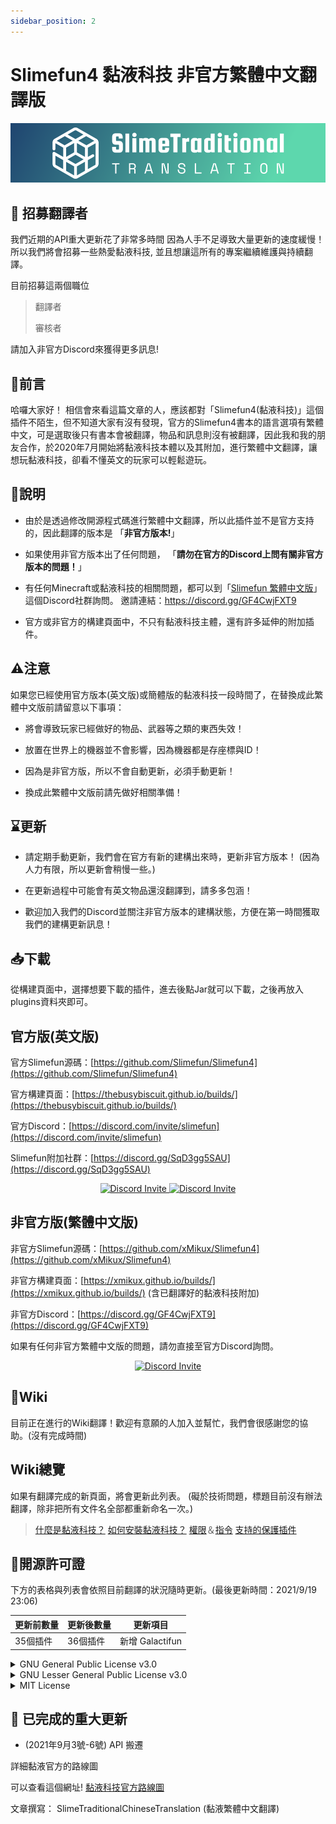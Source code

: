 ```yaml
---
sidebar_position: 2
---
```


Slimefun4 黏液科技 非官方繁體中文翻譯版
=============

![](https://github.com/SlimeTraditionalTranslation/.github/blob/main/logo/Github/logo.png?raw=true)

## :pencil: 招募翻譯者

我們近期的API重大更新花了非常多時間 因為人手不足導致大量更新的速度緩慢！
所以我們將會招募一些熱愛黏液科技, 並且想讓這所有的專案繼續維護與持續翻譯。

目前招募這兩個職位
> 翻譯者
>
> 審核者

請加入非官方Discord來獲得更多訊息!

## :speech_balloon:前言

哈囉大家好！
相信會來看這篇文章的人，應該都對「Slimefun4(黏液科技)」這個插件不陌生，但不知道大家有沒有發現，官方的Slimefun4書本的語言選項有繁體中文，可是選取後只有書本會被翻譯，物品和訊息則沒有被翻譯，因此我和我的朋友合作，於2020年7月開始將黏液科技本體以及其附加，進行繁體中文翻譯，讓想玩黏液科技，卻看不懂英文的玩家可以輕鬆遊玩。

## :orange_book:說明

* 由於是透過修改開源程式碼進行繁體中文翻譯，所以此插件並不是官方支持的，因此翻譯的版本是
   「**非官方版本!**」
* 如果使用非官方版本出了任何問題，
   「**請勿在官方的Discord上問有關非官方版本的問題！**」
* 有任何Minecraft或黏液科技的相關問題，都可以到「[Slimefun 繁體中文版](https://discord.gg/GF4CwjFXT9)」這個Discord社群詢問。
邀請連結：<https://discord.gg/GF4CwjFXT9>

* 官方或非官方的構建頁面中，不只有黏液科技主體，還有許多延伸的附加插件。

## :warning:注意

如果您已經使用官方版本(英文版)或簡體版的黏液科技一段時間了，在替換成此繁體中文版前請留意以下事項：

* 將會導致玩家已經做好的物品、武器等之類的東西失效！

* 放置在世界上的機器並不會影響，因為機器都是存座標與ID！

* 因為是非官方版，所以不會自動更新，必須手動更新！

* 換成此繁體中文版前請先做好相關準備！

## :hourglass:更新

* 請定期手動更新，我們會在官方有新的建構出來時，更新非官方版本！
(因為人力有限，所以更新會稍慢一些。)

* 在更新過程中可能會有英文物品還沒翻譯到，請多多包涵！

* 歡迎加入我們的Discord並關注非官方版本的建構狀態，方便在第一時間獲取我們的建構更新訊息！

## :inbox_tray:下載

從構建頁面中，選擇想要下載的插件，進去後點Jar就可以下載，之後再放入plugins資料夾即可。

## 官方版(英文版)

官方Slimefun源碼：[https://github.com/Slimefun/Slimefun4](https://github.com/Slimefun/Slimefun4)

官方構建頁面：[https://thebusybiscuit.github.io/builds/](https://thebusybiscuit.github.io/builds/)

官方Discord：[https://discord.com/invite/slimefun](https://discord.com/invite/slimefun)

Slimefun附加社群：[https://discord.gg/SqD3gg5SAU](https://discord.gg/SqD3gg5SAU)

<p align="center">
  <a href="https://discord.gg/slimefun">
    <img src="https://discordapp.com/api/guilds/565557184348422174/widget.png?style=banner3" alt="Discord Invite"/>
  </a>
  <a href="https://discord.gg/SqD3gg5SAU">
    <img src="https://discordapp.com/api/guilds/809178621424041997/widget.png?style=banner3" alt="Discord Invite"/>
  </a>
</p>

## 非官方版(繁體中文版)

非官方Slimefun源碼：[https://github.com/xMikux/Slimefun4](https://github.com/xMikux/Slimefun4)

非官方構建頁面：[https://xmikux.github.io/builds/](https://xmikux.github.io/builds/) (含已翻譯好的黏液科技附加)

非官方Discord：[https://discord.gg/GF4CwjFXT9](https://discord.gg/GF4CwjFXT9)

如果有任何非官方繁體中文版的問題，請勿直接至官方Discord詢問。

<p align="center">
  <a href="https://discord.gg/GF4CwjFXT9">
    <img src="https://discordapp.com/api/guilds/769186119551156224/widget.png?style=banner3" alt="Discord Invite"/>
  </a>
</p>

## :book:Wiki

目前正在進行的Wiki翻譯！歡迎有意願的人加入並幫忙，我們會很感謝您的協助。(沒有完成時間)

## Wiki總覽

如果有翻譯完成的新頁面，將會更新此列表。
(礙於技術問題，標題目前沒有辦法翻譯，除非把所有文件名全部都重新命名一次。)
> [什麼是黏液科技？](https://github.com/xMikux/Slimefun4/wiki/Slimefun-in-a-nutshell)
> [如何安裝黏液科技？](https://github.com/xMikux/Slimefun4/wiki/Installing-Slimefun)
> [權限](https://github.com/xMikux/Slimefun4/wiki/Permissions)＆[指令](https://github.com/xMikux/Slimefun4/wiki/Commands)
> [支持的保護插件](https://github.com/xMikux/Slimefun4/wiki/Protection-Plugins)

## :receipt:開源許可證

下方的表格與列表會依照目前翻譯的狀況隨時更新。(最後更新時間：2021/9/19 23:06)

| 更新前數量 | 更新後數量 | 更新項目 |
| -------- | -------- | -------- |
| 35個插件 | 36個插件 | 新增 Galactifun |

<details>
  <summary>GNU General Public License v3.0</summary>

* [Slimefun4](https://raw.githubusercontent.com/Slimefun/Slimefun4/master/LICENSE)
* [FluffyMachines](https://raw.githubusercontent.com/NCBPFluffyBear/FluffyMachines/master/LICENSE.txt)
* [FoxyMachines](https://raw.githubusercontent.com/GallowsDove/FoxyMachines/master/LICENSE)
* [ElectricSpawners](https://raw.githubusercontent.com/TheBusyBiscuit/ElectricSpawners/master/LICENSE)
* [ExoticGarden](https://raw.githubusercontent.com/TheBusyBiscuit/ExoticGarden/master/LICENSE)
* [ExtraGear](https://raw.githubusercontent.com/TheBusyBiscuit/ExtraGear/master/LICENSE)
* [HotbarPets](https://raw.githubusercontent.com/TheBusyBiscuit/HotbarPets/master/LICENSE)
* [LiteXpansion](https://raw.githubusercontent.com/J3fftw1/LiteXpansion/master/LICENSE)
* [SlimefunWarfare](https://raw.githubusercontent.com/Seggan/SlimefunWarfare/master/LICENSE.txt)
* [SoulJars](https://raw.githubusercontent.com/TheBusyBiscuit/SoulJars/master/LICENSE)
* [SoundMuffler](https://raw.githubusercontent.com/J3fftw1/SoundMuffler/master/LICENSE)
* [GeneticChickengineering](https://raw.githubusercontent.com/kii-chan-reloaded/GeneticChickengineering/master/LICENSE)
* [InfinityExpansion](https://raw.githubusercontent.com/Mooy1/InfinityExpansion/master/LICENSE)
* [SMG](https://raw.githubusercontent.com/waleks647/SMG/master/LICENSE)
* [EMC2](https://raw.githubusercontent.com/Seggan/EMC2/master/LICENSE)
* [Simple-Storage](https://raw.githubusercontent.com/Sefiraat/Simple-Storage/master/LICENSE)
* [HeadLimiter](https://raw.githubusercontent.com/J3fftw1/HeadLimiter/master/LICENSE)
* [PotionExpansion](https://raw.githubusercontent.com/EpicPlayerA10/PotionExpansion/master/LICENCE)
* [SlimeTinker](https://raw.githubusercontent.com/Sefiraat/SlimeTinker/master/LICENSE)
* [FlowerPower](https://raw.githubusercontent.com/NCBPFluffyBear/FlowerPower/master/LICENSE.txt)
* [Galactifun](https://raw.githubusercontent.com/Slimefun-Addon-Community/Galactifun/master/LICENSE)

</details>

<details>
  <summary>GNU Lesser General Public License v3.0</summary>

* [Liquid](https://raw.githubusercontent.com/Seggan/Liquid/master/LICENSE.txt)

</details>

<details>
  <summary>MIT License</summary>

* [ChestTerminal](https://raw.githubusercontent.com/TheBusyBiscuit/ChestTerminal/master/LICENSE)
* [ColoredEnderChests](https://raw.githubusercontent.com/TheBusyBiscuit/ColoredEnderChests/master/LICENSE)
* [DyedBackpacks](https://raw.githubusercontent.com/TheBusyBiscuit/DyedBackpacks/master/LICENSE)
* [EcoPower](https://raw.githubusercontent.com/TheBusyBiscuit/EcoPower/master/LICENSE)
* [ExtraHeads](https://raw.githubusercontent.com/TheBusyBiscuit/ExtraHeads/master/LICENSE)
* [GlobalWarming](https://raw.githubusercontent.com/poma123/GlobalWarming/master/LICENSE)
* [MobCapturer](https://raw.githubusercontent.com/TheBusyBiscuit/MobCapturer/master/LICENSE)
* [PrivateStorage](https://raw.githubusercontent.com/TheBusyBiscuit/PrivateStorage/master/LICENSE)
* [SlimefunOreChunks](https://raw.githubusercontent.com/TheBusyBiscuit/SlimefunOreChunks/master/LICENSE)
* [DynaTech](https://raw.githubusercontent.com/ProfElements/DynaTech/master/LICENSE)
* [ExtraTools](https://raw.githubusercontent.com/Sfiguz7/ExtraTools/master/LICENSE)
* [SimpleUtils](https://raw.githubusercontent.com/Mooy1/SimpleUtils/master/LICENSE)
* [SlimyTreeTaps](https://raw.githubusercontent.com/TheBusyBiscuit/SlimyTreeTaps/master/LICENSE)
* [AlchimiaVitae](https://raw.githubusercontent.com/Apeiros-46B/AlchimiaVitae/master/LICENSE)

</details>

## :bookmark_tabs: 已完成的重大更新

* (2021年9月3號-6號) API 搬遷

詳細黏液官方的路線圖

可以查看這個網址! [黏液科技官方路線圖](https://slimetraditionaltranslation.github.io/docs/stct-team/Road-Map)

文章撰寫：
SlimeTraditionalChineseTranslation
(黏液繁體中文翻譯)
